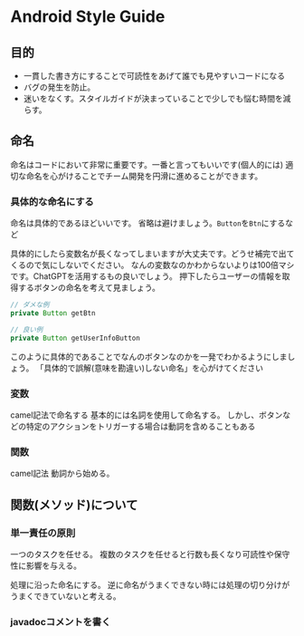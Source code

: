 # Android Style Guide
## 目的
- 一貫した書き方にすることで可読性をあげて誰でも見やすいコードになる
- バグの発生を防止。
- 迷いをなくす。スタイルガイドが決まっていることで少しでも悩む時間を減らす。

## 命名
命名はコードにおいて非常に重要です。一番と言ってもいいです(個人的には)
適切な命名を心がけることでチーム開発を円滑に進めることができます。

### 具体的な命名にする
命名は具体的であるほどいいです。
省略は避けましょう。`Button`を`Btn`にするなど

具体的にしたら変数名が長くなってしまいますが大丈夫です。どうせ補完で出てくるので気にしないでください。
なんの変数なのかわからないよりは100倍マシです。ChatGPTを活用するもの良いでしょう。
押下したらユーザーの情報を取得するボタンの命名を考えて見ましょう。
```java
// ダメな例
private Button getBtn

// 良い例
private Button getUserInfoButton
```
このように具体的であることでなんのボタンなのかを一発でわかるようにしましょう。
「具体的で誤解(意味を勘違い)しない命名」を心がけてください
### 変数
camel記法で命名する
基本的には名詞を使用して命名する。
しかし、ボタンなどの特定のアクションをトリガーする場合は動詞を含めることもある
### 関数
camel記法
動詞から始める。

## 関数(メソッド)について
### 単一責任の原則
一つのタスクを任せる。
複数のタスクを任せると行数も長くなり可読性や保守性に影響を与える。

処理に沿った命名にする。
逆に命名がうまくできない時には処理の切り分けがうまくできていないと考える。
### javadocコメントを書く


